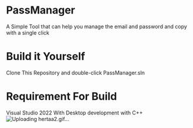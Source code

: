 # PassManager
A Simple Tool that can help you manage the email and password and copy with a single click

# Build it Yourself

Clone This Repository
and double-click PassManager.sln

# Requirement For Build
Visual Studio 2022 With Desktop development with C++
![Uploading hertaa2.gif…]()
